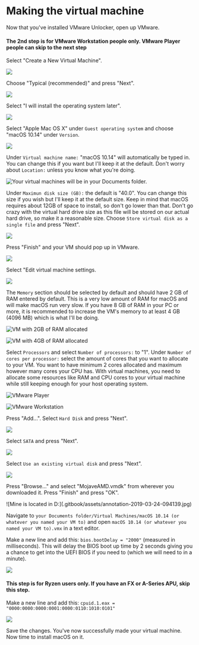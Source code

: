 # Making the virtual machine

Now that you've installed VMware Unlocker, open up VMware. 

#### The 2nd step is for VMware Workstation people only. VMware Player people can skip to the next step

Select "Create a New Virtual Machine".

![](.gitbook/assets/annotation-2019-03-24-090258.jpg)

Choose "Typical \(recommended\)"  and press "Next".

![](.gitbook/assets/vmware_2bmnbdwmab.png)

Select "I will install the operating system later".

![](.gitbook/assets/annotation-2019-03-24-090503.jpg)

Select "Apple Mac OS X" under `Guest operating system` and choose "macOS 10.14" under `Version`.

![](.gitbook/assets/annotation-2019-03-24-090539.jpg)

Under `Virtual machine name:` "macOS 10.14" will automatically be typed in. You can change this if you want but I'll keep it at the default. Don't worry about `Location:` unless you know what you're doing.

![Your virtual machines will be in your Documents folder.](.gitbook/assets/annotation-2019-03-24-090616.jpg)

Under `Maximun disk size (GB):` the default is "40.0". You can change this size if you wish but I'll keep it at the default size. Keep in mind that macOS requires about 12GB of space to install, so don't go lower than that. Don't go crazy with the virtual hard drive size as this file will be stored on our actual hard drive, so make it a reasonable size. Choose `Store virtual disk as a single file` and press "Next".

![](.gitbook/assets/annotation-2019-03-24-090734.jpg)

Press "Finish" and your VM should pop up in VMware.

![](.gitbook/assets/annotation-2019-03-24-090828.jpg)

Select "Edit virtual machine settings.

![](.gitbook/assets/annotation-2019-03-24-090956.jpg)

The `Memory` section should be selected by default and should have 2 GB of RAM entered by default. This is a very low amount of RAM for macOS and will make macOS run very slow. If you have 8 GB of RAM in your PC or more, it is recommended to increase the VM's memory to at least 4 GB \(4096 MB\) which is what I'll be doing.

![VM with 2GB of RAM allocated](.gitbook/assets/annotation-2019-03-24-091158.jpg)

![VM with 4GB of RAM allocated](.gitbook/assets/annotation-2019-03-24-092334.jpg)

Select `Processors` and select `Number of processors:` to "1". Under `Number of cores per processor:` select the amount of cores that you want to allocate to your VM. You want to have minimum 2 cores allocated and maximum however many cores your CPU has. With virtual machines, you need to allocate some resources like RAM and CPU cores to your virtual machine while still keeping enough for your host operating system. 

![VMware Player](.gitbook/assets/annotation-2019-03-24-093651.jpg)

![VMware Workstation](.gitbook/assets/annotation-2019-03-24-093816.jpg)

Press "Add...". Select `Hard Disk` and press "Next". 

![](.gitbook/assets/annotation-2019-03-24-093931.jpg)

Select `SATA` and press "Next".

![](.gitbook/assets/annotation-2019-03-24-094029.jpg)

Select `Use an existing virtual disk` and press "Next". 

![](.gitbook/assets/annotation-2019-03-24-094055.jpg)

Press "Browse..." and select "MojaveAMD.vmdk" from wherever you downloaded it. Press "Finish" and press "OK".

![Mine is located in D:\](.gitbook/assets/annotation-2019-03-24-094139.jpg)

Navigate to `your Documents folder/Virtual Machines/macOS 10.14 (or whatever you named your VM to)` and open `macOS 10.14 (or whatever you named your VM to).vmx` in a text editor. 

Make a new line and add this: `bios.bootDelay = "2000"` \(measured in milliseconds\). This will delay the BIOS boot up time by 2 seconds giving you a chance to get into the UEFI BIOS if you need to \(which we will need to in a minute\).

![](.gitbook/assets/annotation-2019-03-23-235046.png)

#### This step is for Ryzen users only. If you have an FX or A-Series APU, skip this step.

Make a new line and add this: `cpuid.1.eax = "0000:0000:0000:0001:0000:0110:1010:0101"`

![](.gitbook/assets/annotation-2019-03-23-235257.png)

Save the changes. You've now successfully made your virtual machine. Now time to install macOS on it.



